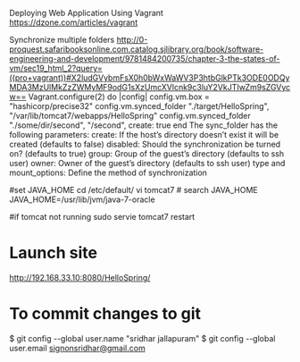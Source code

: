 Deploying Web Application Using Vagrant https://dzone.com/articles/vagrant

Synchronize multiple folders http://0-proquest.safaribooksonline.com.catalog.sjlibrary.org/book/software-engineering-and-development/9781484200735/chapter-3-the-states-of-vm/sec19_html_2?query=((pro+vagrant))#X2ludGVybmFsX0h0bWxWaWV3P3htbGlkPTk3ODE0ODQyMDA3MzUlMkZzZWMyMF9odG1sXzUmcXVlcnk9c3luY2VkJTIwZm9sZGVycw==
Vagrant.configure(2) do |config|
  config.vm.box = "hashicorp/precise32"
  config.vm.synced_folder "./target/HelloSpring", "/var/lib/tomcat7/webapps/HelloSpring"
  config.vm.synced_folder "./some/dir/second", "/second", create: true
end
The sync_folder has the following parameters:
create: If the host’s directory doesn’t exist it will be created (defaults to false)
disabled: Should the synchronization be turned on? (defaults to true)
group: Group of the guest’s directory (defaults to ssh user)
owner: Owner of the guest’s directory (defaults to ssh user)
type and mount_options: Define the method of synchronization

#set JAVA_HOME
cd /etc/default/
vi tomcat7  # search JAVA_HOME
JAVA_HOME=/usr/lib/jvm/java-7-oracle

#if tomcat not running
sudo servie tomcat7 restart

# Launch site
http://192.168.33.10:8080/HelloSpring/

# To commit changes to git
$ git config --global user.name "sridhar jallapuram"
$ git config --global user.email signonsridhar@gmail.com


